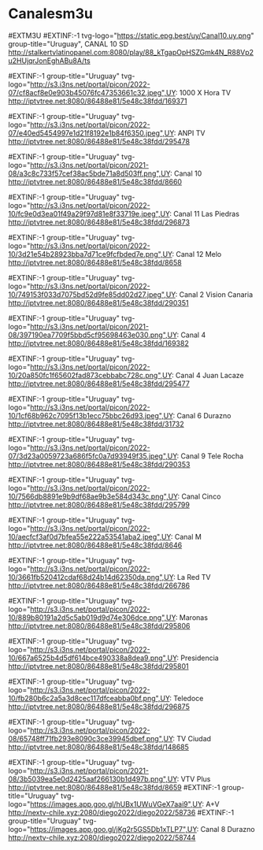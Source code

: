 # Canalesm3u
#EXTM3U
#EXTINF:-1 tvg-logo="https://static.epg.best/uy/Canal10.uy.png" group-title="Uruguay", CANAL 10 SD
http://stalkertvlatinopanel.com:8080/play/88_kTgapOpHSZGmk4N_R88Vp2u2HUjqrJonEghABu8A/ts

#EXTINF:-1 group-title="Uruguay" tvg-logo="http://s3.i3ns.net/portal/picon/2022-07/cf8acf8e0e903b45076fc47353661c32.jpeg",UY: 1000 X Hora TV
http://iptvtree.net:8080/86488e81/5e48c38fdd/169371

#EXTINF:-1 group-title="Uruguay" tvg-logo="http://s3.i3ns.net/portal/picon/2022-07/e40ed5454997e1d21f8192e1b84f6350.jpeg",UY: ANPI TV
http://iptvtree.net:8080/86488e81/5e48c38fdd/295478

#EXTINF:-1 group-title="Uruguay" tvg-logo="http://s3.i3ns.net/portal/picon/2021-08/a3c8c733f57cef38ac5bde71a8d503ff.png",UY: Canal 10
http://iptvtree.net:8080/86488e81/5e48c38fdd/8660

#EXTINF:-1 group-title="Uruguay" tvg-logo="http://s3.i3ns.net/portal/picon/2022-10/fc9e0d3ea01f49a29f97d81e8f33719e.jpeg",UY: Canal 11 Las Piedras
http://iptvtree.net:8080/86488e81/5e48c38fdd/296873

#EXTINF:-1 group-title="Uruguay" tvg-logo="http://s3.i3ns.net/portal/picon/2022-10/3d21e54b28923bba7d71ce9fcfbded7e.png",UY: Canal 12 Melo
http://iptvtree.net:8080/86488e81/5e48c38fdd/8658

#EXTINF:-1 group-title="Uruguay" tvg-logo="http://s3.i3ns.net/portal/picon/2022-10/749153f033d7075bd52d9fe85dd02d27.jpeg",UY: Canal 2 Vision Canaria
http://iptvtree.net:8080/86488e81/5e48c38fdd/290351

#EXTINF:-1 group-title="Uruguay" tvg-logo="http://s3.i3ns.net/portal/picon/2021-08/397190ea7709f5bbd5cf95698463e030.png",UY: Canal 4
http://iptvtree.net:8080/86488e81/5e48c38fdd/169382

#EXTINF:-1 group-title="Uruguay" tvg-logo="http://s3.i3ns.net/portal/picon/2022-10/20a850fc1f65602fad873cebbabc728c.png",UY: Canal 4 Juan Lacaze
http://iptvtree.net:8080/86488e81/5e48c38fdd/295477

#EXTINF:-1 group-title="Uruguay" tvg-logo="http://s3.i3ns.net/portal/picon/2022-10/1cf68b962c7095f13b1ecc75bbc26d93.jpeg",UY: Canal 6 Durazno
http://iptvtree.net:8080/86488e81/5e48c38fdd/31732

#EXTINF:-1 group-title="Uruguay" tvg-logo="http://s3.i3ns.net/portal/picon/2022-07/3d23a0059723a686f5fc0a7d93949f35.jpeg",UY: Canal 9 Tele Rocha
http://iptvtree.net:8080/86488e81/5e48c38fdd/290353

#EXTINF:-1 group-title="Uruguay" tvg-logo="http://s3.i3ns.net/portal/picon/2022-10/7566db8891e9b9df68ae9b3e584d343c.png",UY: Canal Cinco
http://iptvtree.net:8080/86488e81/5e48c38fdd/295799

#EXTINF:-1 group-title="Uruguay" tvg-logo="http://s3.i3ns.net/portal/picon/2022-10/aecfcf3af0d7bfea55e222a53541aba2.jpeg",UY: Canal M
http://iptvtree.net:8080/86488e81/5e48c38fdd/8646

#EXTINF:-1 group-title="Uruguay" tvg-logo="http://s3.i3ns.net/portal/picon/2022-10/3661fb520412cdaf68d24b14d62350da.png",UY: La Red TV
http://iptvtree.net:8080/86488e81/5e48c38fdd/266786

#EXTINF:-1 group-title="Uruguay" tvg-logo="http://s3.i3ns.net/portal/picon/2022-10/889b80191a2d5c5ab019d9d74e306dce.png",UY: Maronas
http://iptvtree.net:8080/86488e81/5e48c38fdd/295806

#EXTINF:-1 group-title="Uruguay" tvg-logo="http://s3.i3ns.net/portal/picon/2022-10/667a6525b4d5df614bce490338a8dea9.png",UY: Presidencia
http://iptvtree.net:8080/86488e81/5e48c38fdd/295801

#EXTINF:-1 group-title="Uruguay" tvg-logo="http://s3.i3ns.net/portal/picon/2022-10/fb280b6c2a5a3d8cec117dfceabba0bf.png",UY: Teledoce
http://iptvtree.net:8080/86488e81/5e48c38fdd/296875

#EXTINF:-1 group-title="Uruguay" tvg-logo="http://s3.i3ns.net/portal/picon/2022-08/65748ff71fb293e8090c3ce39945dbef.png",UY: TV Ciudad
http://iptvtree.net:8080/86488e81/5e48c38fdd/148685

#EXTINF:-1 group-title="Uruguay" tvg-logo="http://s3.i3ns.net/portal/picon/2021-08/3b5039ea5e0d2425aaf266130b1d497b.png",UY: VTV Plus
http://iptvtree.net:8080/86488e81/5e48c38fdd/8659
#EXTINF:-1 group-title="Uruguay"
tvg-logo="https://images.app.goo.gl/hUBx1UWuVGeX7aai9",UY: A+V
http://nextv-chile.xyz:2080/diego2022/diego2022/58736
#EXTINF:-1 group-title="Uruguay"
tvg-logo="https://images.app.goo.gl/jKg2r5GS5Db1xTLP7",UY: Canal 8 Durazno
http://nextv-chile.xyz:2080/diego2022/diego2022/58744

